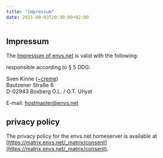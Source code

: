 ```yaml
---
title: "Impressum"
date: 2021-08-03T20:30:00+02:00
---
```


## Impressum

The [Impressum of envs.net](https://envs.net/impressum) is valid with the following:

responsible according to § 5 DDG:

Sven Kinne ([~creme](https://envs.net/~creme/))<br />
Bautzener Straße 6<br />
D-02943 Boxberg O.L. / O.T. Uhyst

E-mail: [hostmaster@envs.net](mailto:hostmaster@envs.net)

## privacy policy

The privacy policy for the envs.net homeserver is available at [https://matrix.envs.net/_matrix/consent](https://matrix.envs.net/_matrix/consent).
